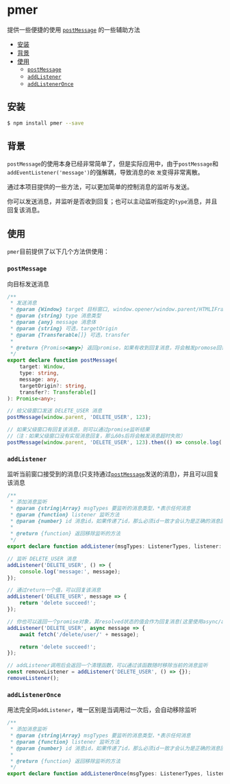 # pmer

提供一些便捷的使用 [`postMessage`](https://developer.mozilla.org/en-US/docs/Web/API/Window/postMessage) 的一些辅助方法

<!-- vim-markdown-toc GFM -->

* [安装](#安装)
* [背景](#背景)
* [使用](#使用)
    - [`postMessage`](#postmessage)
    - [`addListener`](#addlistener)
    - [`addListenerOnce`](#addlisteneronce)

<!-- vim-markdown-toc -->

## 安装

```bash
$ npm install pmer --save
```

## 背景

`postMessage`的使用本身已经非常简单了，但是实际应用中，由于`postMessage`和`addEventListener('message')`的强解耦，导致消息的`收` `发`变得非常离散。

通过本项目提供的一些方法，可以更加简单的控制消息的监听与发送。

你可以发送消息，并监听是否收到回复；也可以主动监听指定的`type`消息，并且回复该消息。

## 使用

`pmer`目前提供了以下几个方法供使用：

### `postMessage`

向目标发送消息

```typescript
/**
 * 发送消息
 * @param {Window} target 目标窗口, window.opener/window.parent/HTMLIFrameElement.contentWindow...
 * @param {string} type 消息类型
 * @param {any} message 消息体
 * @param {string} 可选，targetOrigin
 * @param {Transferable[]} 可选，transfer
 *
 * @return {Promise<any>} 返回promise，如果有收到回复消息，将会触发promose回调，否则60s后超时拒绝
 */
export declare function postMessage(
    target: Window,
    type: string,
    message: any,
    targetOrigin?: string,
    transfer?: Transferable[]
): Promise<any>;

// 给父级窗口发送 DELETE_USER 消息
postMessage(window.parent, 'DELETE_USER', 123);

// 如果父级窗口有回复该消息，则可以通过promise监听结果
//（注：如果父级窗口没有实现消息回复，那么60s后将会触发消息超时失败）
postMessage(window.parent, 'DELETE_USER', 123).then(() => console.log('delete succeed!'));
```

### `addListener`

监听当前窗口接受到的消息(只支持通过[`postMessage`](#postmessage)发送的消息)，并且可以回复该消息

```typescript
/**
 * 添加消息监听
 * @param {string|Array} msgTypes 要监听的消息类型，*表示任何消息
 * @param {function} listener 监听方法
 * @param {number} id 消息id，如果传递了id，那么必须id一致才会认为是正确的消息回复
 *
 * @return {function} 返回移除监听的方法
 */
export declare function addListener(msgTypes: ListenerTypes, listener: LisenterCall, id?: number): ListenerCancel;

// 监听 DELETE_USER 消息
addListener('DELETE_USER', () => {
    console.log('message:', message);
});

// 通过return一个值，可以回复该消息
addListener('DELETE_USER', message => {
    return 'delete succeed!';
});

// 你也可以返回一个promise对象，其resolved状态的值会作为回复消息(这里使用async/await语法)
addListener('DELETE_USER', async message => {
    await fetch('/delete/user/' + message);

    return 'delete succeed!';
});

// addListener调用后会返回一个清理函数，可以通过该函数随时移除当前的消息监听
const removeListener = addListener('DELETE_USER', () => {});
removeListener();
```

### `addListenerOnce`

用法完全同`addListener`，唯一区别是当调用过一次后，会自动移除监听

```typescript
/**
 * 添加消息监听
 * @param {string|Array} msgTypes 要监听的消息类型，*表示任何消息
 * @param {function} listener 监听方法
 * @param {number} id 消息id，如果传递了id，那么必须id一致才会认为是正确的消息回复
 *
 * @return {function} 返回移除监听的方法
 */
export declare function addListenerOnce(msgTypes: ListenerTypes, listener: LisenterCall, id?: number): ListenerCancel;
```
